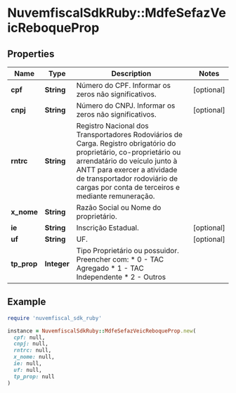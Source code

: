 # NuvemfiscalSdkRuby::MdfeSefazVeicReboqueProp

## Properties

| Name | Type | Description | Notes |
| ---- | ---- | ----------- | ----- |
| **cpf** | **String** | Número do CPF.  Informar os zeros não significativos. | [optional] |
| **cnpj** | **String** | Número do CNPJ.  Informar os zeros não significativos. | [optional] |
| **rntrc** | **String** | Registro Nacional dos Transportadores Rodoviários de Carga.  Registro obrigatório do proprietário, co-proprietário ou arrendatário do veículo junto à ANTT para exercer a atividade de transportador rodoviário de cargas por conta de terceiros e mediante remuneração. |  |
| **x_nome** | **String** | Razão Social ou Nome do proprietário. |  |
| **ie** | **String** | Inscrição Estadual. | [optional] |
| **uf** | **String** | UF. | [optional] |
| **tp_prop** | **Integer** | Tipo Proprietário ou possuidor.  Preencher com:  * 0 - TAC Agregado  * 1 - TAC Independente  * 2 - Outros |  |

## Example

```ruby
require 'nuvemfiscal_sdk_ruby'

instance = NuvemfiscalSdkRuby::MdfeSefazVeicReboqueProp.new(
  cpf: null,
  cnpj: null,
  rntrc: null,
  x_nome: null,
  ie: null,
  uf: null,
  tp_prop: null
)
```

